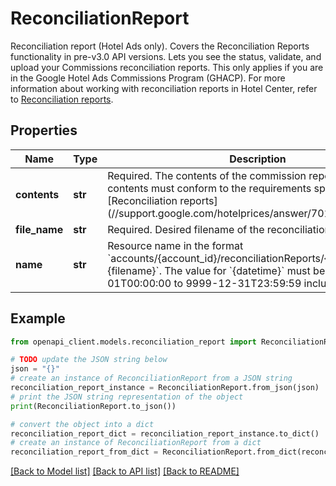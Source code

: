 # ReconciliationReport

Reconciliation report (Hotel Ads only). Covers the Reconciliation Reports functionality in pre-v3.0 API versions. Lets you see the status, validate, and upload your Commissions reconciliation reports. This only applies if you are in the Google Hotel Ads Commissions Program (GHACP). For more information about working with reconciliation reports in Hotel Center, refer to [Reconciliation reports](//support.google.com/hotelprices/answer/7019060#sending).

## Properties

Name | Type | Description | Notes
------------ | ------------- | ------------- | -------------
**contents** | **str** | Required. The contents of the commission report. Report contents must conform to the requirements specified in [Reconciliation reports] (//support.google.com/hotelprices/answer/7019060#creating). | [optional] 
**file_name** | **str** | Required. Desired filename of the reconciliation report. | [optional] 
**name** | **str** | Resource name in the format &#x60;accounts/{account_id}/reconciliationReports/{datetime}~{filename}&#x60;. The value for &#x60;{datetime}&#x60; must be from 0001-01-01T00:00:00 to 9999-12-31T23:59:59 inclusive. | [optional] 

## Example

```python
from openapi_client.models.reconciliation_report import ReconciliationReport

# TODO update the JSON string below
json = "{}"
# create an instance of ReconciliationReport from a JSON string
reconciliation_report_instance = ReconciliationReport.from_json(json)
# print the JSON string representation of the object
print(ReconciliationReport.to_json())

# convert the object into a dict
reconciliation_report_dict = reconciliation_report_instance.to_dict()
# create an instance of ReconciliationReport from a dict
reconciliation_report_from_dict = ReconciliationReport.from_dict(reconciliation_report_dict)
```
[[Back to Model list]](../README.md#documentation-for-models) [[Back to API list]](../README.md#documentation-for-api-endpoints) [[Back to README]](../README.md)


